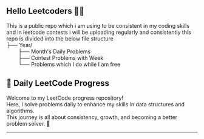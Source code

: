 ## Hello Leetcoders 👋👋
This is a public repo which i am using to be consistent in my coding skills and in leetcode contests i will be uploading regularly and consistently this repo is divided into the below file structure</br>
├── Year/ <br>
&nbsp;&nbsp;&nbsp;&nbsp;&nbsp;&nbsp;&nbsp;&nbsp;├── Month's Daily Problems <br>
&nbsp;&nbsp;&nbsp;&nbsp;&nbsp;&nbsp;&nbsp;&nbsp;├── Contest Problems with Week <br>
&nbsp;&nbsp;&nbsp;&nbsp;&nbsp;&nbsp;&nbsp;&nbsp;└── Problems which I do while I am free <br>


## 🧠 Daily LeetCode Progress

Welcome to my LeetCode progress repository!  
Here, I solve problems daily to enhance my skills in data structures and algorithms.  
This journey is all about consistency, growth, and becoming a better problem solver. 💪

---



